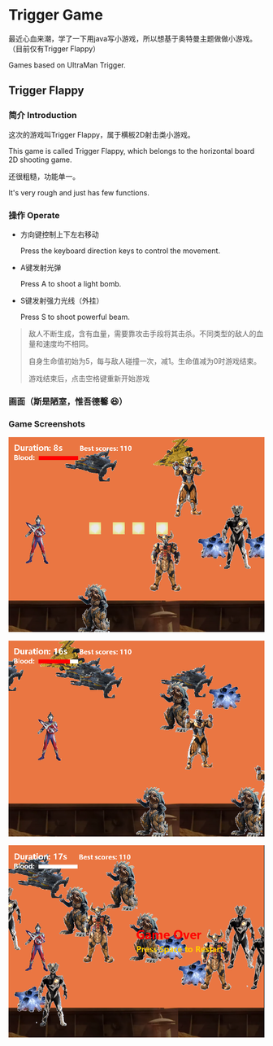 # Trigger Game

最近心血来潮，学了一下用java写小游戏，所以想基于奥特曼主题做做小游戏。
（目前仅有Trigger Flappy）

Games based on UltraMan Trigger.

## Trigger Flappy

### 简介 Introduction

这次的游戏叫Trigger Flappy，属于横板2D射击类小游戏。

This game is called Trigger Flappy, 
which belongs to the horizontal board 2D shooting game.

还很粗糙，功能单一。

It's very rough and just has few functions.

### 操作 Operate

* 方向键控制上下左右移动 

    Press the keyboard direction keys to control the movement.
* A键发射光弹

    Press A to shoot a light bomb.
* S键发射强力光线（外挂）

    Press S to shoot powerful beam.

> 敌人不断生成，含有血量，需要靠攻击手段将其击杀。不同类型的敌人的血量和速度均不相同。
>
> 自身生命值初始为5，每与敌人碰撞一次，减1。生命值减为0时游戏结束。
>
> 游戏结束后，点击空格键重新开始游戏

### 画面（斯是陋室，惟吾德馨 :satisfied:）
### Game Screenshots

![游戏过程1](https://github.com/DLUTLiuFengyi/TriggerGame/blob/main/pic/game1.png)

![游戏过程2](https://github.com/DLUTLiuFengyi/TriggerGame/blob/main/pic/game2.png)

![游戏结束](https://github.com/DLUTLiuFengyi/TriggerGame/blob/main/pic/game3.png)

